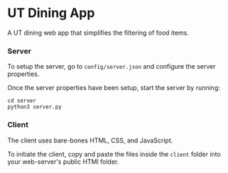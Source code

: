 # UT Dining App
A UT dining web app that simplifies the filtering of food items.

### Server
To setup the server, go to ```config/server.json``` and configure the server properties.

Once the server properties have been setup, start the server by running:
```console
cd server
python3 server.py
```

### Client
The client uses bare-bones HTML, CSS, and JavaScript.

To initiate the client, copy and paste the files inside the ```client``` folder into your web-server's public HTMl folder.
